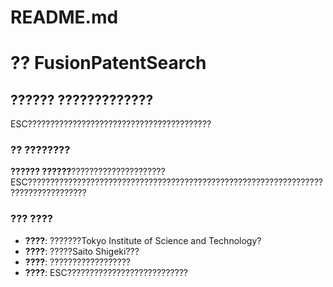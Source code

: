  # README.md

# ?? FusionPatentSearch
## ?????? ?????????????

ESC?????????????????????????????????????????

### ?? ????????
**?????? ??????**?????????????????????ESC???????????????????????????????????????????????????????????????????????????????????

### ??? ????
- **????**: ???????Tokyo Institute of Science and Technology?
- **????**: ?????Saito Shigeki???
- **????**: ??????????????????
- **????**: ESC???????????????????????????
